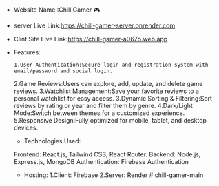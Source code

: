- Website Name :Chill Gamer 🎮

* server Live Link:https://chill-gamer-server.onrender.com

- Clint Site Live Link:https://chill-gamer-a067b.web.app

- Features:

      1.User Authentication:Secure login and registration system with email/password and social login.

  2.Game Reviews:Users can explore, add, update, and delete game reviews.
  3.Watchlist Management:Save your favorite reviews to a personal watchlist for easy access.
  3.Dynamic Sorting & Filtering:Sort reviews by rating or year and filter them by genre.
  4.Dark/Light Mode:Switch between themes for a customized experience.
  5.Responsive Design:Fully optimized for mobile, tablet, and desktop devices.

  - Technologies Used:

  Frontend: React.js, Tailwind CSS, React Router.
  Backend: Node.js, Express.js, MongoDB
  Authentication: Firebase Authentication

  - Hosting:
    1.Client: Firebase
    2.Server: Render
#   c h i l l - g a m e r - m a i n  
 